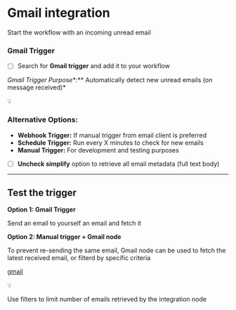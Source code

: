 # Gmail integration

Start the workflow with an incoming unread email

### Gmail Trigger

- [ ]  Search for **Gmail trigger** and add it to your workflow

*Gmail Trigger Purpose**:** Automatically detect new unread emails (on message received)*

<aside>
💡

### **Alternative Options:**

- **Webhook Trigger:** If manual trigger from email client is preferred
- **Schedule Trigger:** Run every X minutes to check for new emails
- **Manual Trigger:** For development and testing purposes
</aside>

- [ ]  **Uncheck simplify** option to retrieve all email metadata (full text body)

---

## **Test the trigger**

**Option 1: Gmail Trigger**

Send an email to yourself an email and fetch it

**Option 2: Manual trigger + Gmail node**

To prevent re-sending the same email, Gmail node can be used to fetch the latest received email, or filterd by specific criteria

[gmail](https://codaio.imgix.net/docs/3PFXo2bENf/blobs/bl-z212nBYiMT/3c5ed3479b90a822429419f08ffab5fa0cdae758d289ffe4bd2390a479023b52a3627d3983667c71aa3a9215b12acea250a186907ad2e0fb1337e2716696831cbcc0716879dec3d0aceab087b002cd56f80d99fea0c1f19444f6661621bc22f53cd012fe?fit=max&fm=webp&lossless=true)

<aside>
💡

Use filters to limit number of emails retrieved by the integration node

</aside>